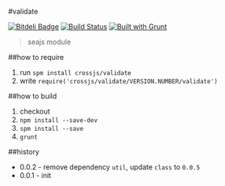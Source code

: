 #validate

[![Bitdeli Badge](https://d2weczhvl823v0.cloudfront.net/crossjs/validate/trend.png)](https://bitdeli.com/free "Bitdeli Badge")
[![Build Status](https://api.travis-ci.org/crossjs/validate.png?branch=master)](http://travis-ci.org/crossjs/validate)
[![Built with Grunt](https://cdn.gruntjs.com/builtwith.png)](http://gruntjs.com/)

 > seajs module

##how to require

1. run `spm install crossjs/validate`
1. write `require('crossjs/validate/VERSION.NUMBER/validate')`

##how to build

1. checkout
1. `npm install --save-dev`
1. `spm install --save`
1. `grunt`

##history

- 0.0.2 - remove dependency `util`, update `class` to `0.0.5`
- 0.0.1 - init
